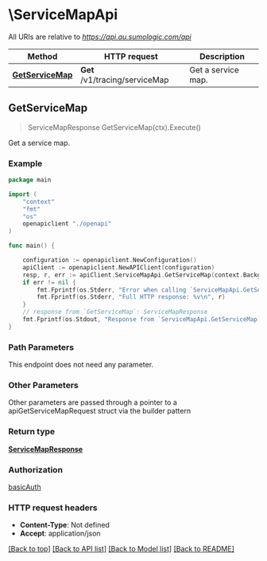 # \ServiceMapApi

All URIs are relative to *https://api.au.sumologic.com/api*

Method | HTTP request | Description
------------- | ------------- | -------------
[**GetServiceMap**](ServiceMapApi.md#GetServiceMap) | **Get** /v1/tracing/serviceMap | Get a service map.



## GetServiceMap

> ServiceMapResponse GetServiceMap(ctx).Execute()

Get a service map.



### Example

```go
package main

import (
    "context"
    "fmt"
    "os"
    openapiclient "./openapi"
)

func main() {

    configuration := openapiclient.NewConfiguration()
    apiClient := openapiclient.NewAPIClient(configuration)
    resp, r, err := apiClient.ServiceMapApi.GetServiceMap(context.Background()).Execute()
    if err != nil {
        fmt.Fprintf(os.Stderr, "Error when calling `ServiceMapApi.GetServiceMap``: %v\n", err)
        fmt.Fprintf(os.Stderr, "Full HTTP response: %v\n", r)
    }
    // response from `GetServiceMap`: ServiceMapResponse
    fmt.Fprintf(os.Stdout, "Response from `ServiceMapApi.GetServiceMap`: %v\n", resp)
}
```

### Path Parameters

This endpoint does not need any parameter.

### Other Parameters

Other parameters are passed through a pointer to a apiGetServiceMapRequest struct via the builder pattern


### Return type

[**ServiceMapResponse**](ServiceMapResponse.md)

### Authorization

[basicAuth](../README.md#basicAuth)

### HTTP request headers

- **Content-Type**: Not defined
- **Accept**: application/json

[[Back to top]](#) [[Back to API list]](../README.md#documentation-for-api-endpoints)
[[Back to Model list]](../README.md#documentation-for-models)
[[Back to README]](../README.md)

